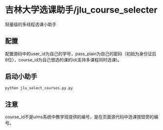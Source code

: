 吉林大学选课助手/jlu_course_selecter
=====================
轻量级的多线程选课小助手

## 配置
配置源码中的user_id为自己的学号，pass_plain为自己的密码（初始为身份证后6位），course_id为自己想选的课的id(支持多课程同时选课)。

## 启动小助手
```bash
python jlu_select_courses.py.py
```
## 注意
course_id不是uims系统中教学班提供的编号，是在页面源代码中选课按钮旁的编号。
